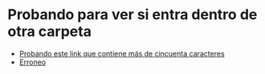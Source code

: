 # Probando para ver si entra dentro de otra carpeta 

* [Probando este link que contiene más de cincuenta caracteres ]( "https://developer.mozilla.org/es/docs/Web/JavaScript/Guide/Using_promises")
* [Erroneo](https://developer.mozilla.org/es/docs/Web/JavaScript/Reference/Global_Objects/String/lengthsss)

